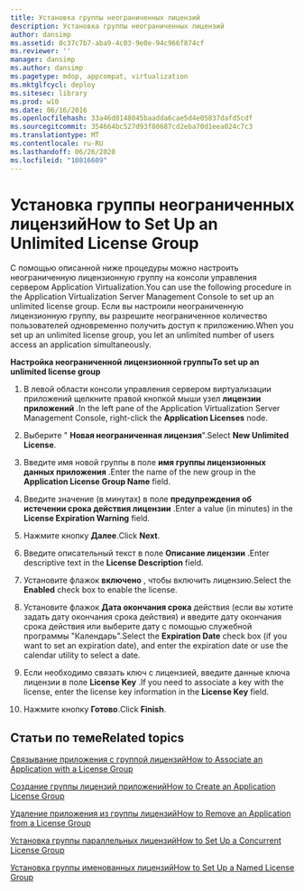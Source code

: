 ```yaml
---
title: Установка группы неограниченных лицензий
description: Установка группы неограниченных лицензий
author: dansimp
ms.assetid: 0c37c7b7-aba9-4c03-9e0e-94c966f874cf
ms.reviewer: ''
manager: dansimp
ms.author: dansimp
ms.pagetype: mdop, appcompat, virtualization
ms.mktglfcycl: deploy
ms.sitesec: library
ms.prod: w10
ms.date: 06/16/2016
ms.openlocfilehash: 33a46d0148045baadda6cae5d4e05837dafd5cdf
ms.sourcegitcommit: 354664bc527d93f80687cd2eba70d1eea024c7c3
ms.translationtype: MT
ms.contentlocale: ru-RU
ms.lasthandoff: 06/26/2020
ms.locfileid: "10816609"
---
```

# <span data-ttu-id="66660-103">Установка группы неограниченных лицензий</span><span class="sxs-lookup"><span data-stu-id="66660-103">How to Set Up an Unlimited License Group</span></span>


<span data-ttu-id="66660-104">С помощью описанной ниже процедуры можно настроить неограниченную лицензионную группу на консоли управления сервером Application Virtualization.</span><span class="sxs-lookup"><span data-stu-id="66660-104">You can use the following procedure in the Application Virtualization Server Management Console to set up an unlimited license group.</span></span> <span data-ttu-id="66660-105">Если вы настроили неограниченную лицензионную группу, вы разрешите неограниченное количество пользователей одновременно получить доступ к приложению.</span><span class="sxs-lookup"><span data-stu-id="66660-105">When you set up an unlimited license group, you let an unlimited number of users access an application simultaneously.</span></span>

**<span data-ttu-id="66660-106">Настройка неограниченной лицензионной группы</span><span class="sxs-lookup"><span data-stu-id="66660-106">To set up an unlimited license group</span></span>**

1.  <span data-ttu-id="66660-107">В левой области консоли управления сервером виртуализации приложений щелкните правой кнопкой мыши узел **лицензии приложений** .</span><span class="sxs-lookup"><span data-stu-id="66660-107">In the left pane of the Application Virtualization Server Management Console, right-click the **Application Licenses** node.</span></span>

2.  <span data-ttu-id="66660-108">Выберите " **Новая неограниченная лицензия**".</span><span class="sxs-lookup"><span data-stu-id="66660-108">Select **New Unlimited License**.</span></span>

3.  <span data-ttu-id="66660-109">Введите имя новой группы в поле **имя группы лицензионных данных приложения** .</span><span class="sxs-lookup"><span data-stu-id="66660-109">Enter the name of the new group in the **Application License Group Name** field.</span></span>

4.  <span data-ttu-id="66660-110">Введите значение (в минутах) в поле **предупреждения об истечении срока действия лицензии** .</span><span class="sxs-lookup"><span data-stu-id="66660-110">Enter a value (in minutes) in the **License Expiration Warning** field.</span></span>

5.  <span data-ttu-id="66660-111">Нажмите кнопку **Далее**.</span><span class="sxs-lookup"><span data-stu-id="66660-111">Click **Next**.</span></span>

6.  <span data-ttu-id="66660-112">Введите описательный текст в поле **Описание лицензии** .</span><span class="sxs-lookup"><span data-stu-id="66660-112">Enter descriptive text in the **License Description** field.</span></span>

7.  <span data-ttu-id="66660-113">Установите флажок **включено** , чтобы включить лицензию.</span><span class="sxs-lookup"><span data-stu-id="66660-113">Select the **Enabled** check box to enable the license.</span></span>

8.  <span data-ttu-id="66660-114">Установите флажок **Дата окончания срока** действия (если вы хотите задать дату окончания срока действия) и введите дату окончания срока действия или выберите дату с помощью служебной программы "Календарь".</span><span class="sxs-lookup"><span data-stu-id="66660-114">Select the **Expiration Date** check box (if you want to set an expiration date), and enter the expiration date or use the calendar utility to select a date.</span></span>

9.  <span data-ttu-id="66660-115">Если необходимо связать ключ с лицензией, введите данные ключа лицензии в поле **License Key** .</span><span class="sxs-lookup"><span data-stu-id="66660-115">If you need to associate a key with the license, enter the license key information in the **License Key** field.</span></span>

10. <span data-ttu-id="66660-116">Нажмите кнопку **Готово**.</span><span class="sxs-lookup"><span data-stu-id="66660-116">Click **Finish**.</span></span>

## <span data-ttu-id="66660-117">Статьи по теме</span><span class="sxs-lookup"><span data-stu-id="66660-117">Related topics</span></span>


[<span data-ttu-id="66660-118">Связывание приложения с группой лицензий</span><span class="sxs-lookup"><span data-stu-id="66660-118">How to Associate an Application with a License Group</span></span>](how-to-associate-an-application-with-a-license-group.md)

[<span data-ttu-id="66660-119">Создание группы лицензий приложений</span><span class="sxs-lookup"><span data-stu-id="66660-119">How to Create an Application License Group</span></span>](how-to-create-an-application-license-group.md)

[<span data-ttu-id="66660-120">Удаление приложения из группы лицензий</span><span class="sxs-lookup"><span data-stu-id="66660-120">How to Remove an Application from a License Group</span></span>](how-to-remove-an-application-from-a-license-group.md)

[<span data-ttu-id="66660-121">Установка группы параллельных лицензий</span><span class="sxs-lookup"><span data-stu-id="66660-121">How to Set Up a Concurrent License Group</span></span>](how-to-set-up-a-concurrent-license-group.md)

[<span data-ttu-id="66660-122">Установка группы именованных лицензий</span><span class="sxs-lookup"><span data-stu-id="66660-122">How to Set Up a Named License Group</span></span>](how-to-set-up-a-named-license-group.md)

 

 





